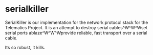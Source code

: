 serialkiller
============

SerialKiller is our implementation for the network protocol stack for the
Telematics Project. It is an attempt to destroy serial cables^W^W^Wset serial
ports ablaze^W^W^Wprovide reliable, fast transport over a serial cable.

Its so robust, it kills.
